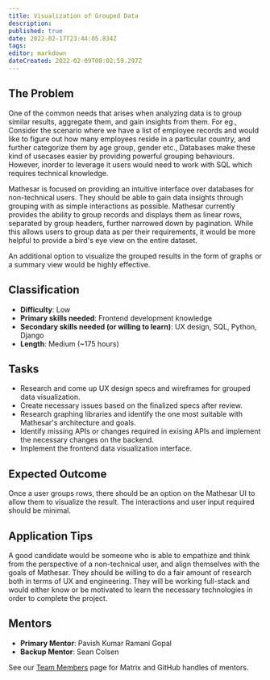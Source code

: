 ```yaml
---
title: Visualization of Grouped Data
description: 
published: true
date: 2022-02-17T23:44:05.834Z
tags: 
editor: markdown
dateCreated: 2022-02-09T00:02:59.297Z
---
```


## The Problem
One of the common needs that arises when analyzing data is to group similar results, aggregate them, and gain insights from them. For eg., Consider the scenario where we have a list of employee records and would like to figure out how many employees reside in a particular country, and further categorize them by age group, gender etc., Databases make these kind of usecases easier by providing powerful grouping behaviours. However, inorder to leverage it users would need to work with SQL which requires technical knowledge.

Mathesar is focused on providing an intuitive interface over databases for non-technical users. They should be able to gain data insights through grouping with as simple interactions as possible. Mathesar currently provides the ability to group records and displays them as linear rows, separated by group headers, further narrowed down by pagination. While this allows users to group data as per their requirements, it would be more helpful to provide a bird's eye view on the entire dataset.

An additional option to visualize the grouped results in the form of graphs or a summary view would be highly effective.

## Classification

- **Difficulty**: Low
- **Primary skills needed**: Frontend development knowledge
- **Secondary skills needed (or willing to learn)**: UX design, SQL, Python, Django
- **Length**: Medium (~175 hours)

## Tasks
- Research and come up UX design specs and wireframes for grouped data visualization.
- Create necessary issues based on the finalized specs after review.
- Research graphing libraries and identify the one most suitable with Mathesar's architecture and goals.
- Identify missing APIs or changes required in exising APIs and implement the necessary changes on the backend.
- Implement the frontend data visualization interface.

## Expected Outcome
Once a user groups rows, there should be an option on the Mathesar UI to allow them to visualize the result. The interactions and user input required should be minimal.

## Application Tips
A good candidate would be someone who is able to empathize and think from the perspective of a non-technical user, and align themselves with the goals of Mathesar. They should be willing to do a fair amount of research both in terms of UX and engineering. They will be working full-stack and would either know or be motivated to learn the necessary technologies in order to complete the project.

## Mentors
- **Primary Mentor**: Pavish Kumar Ramani Gopal
- **Backup Mentor**: Sean Colsen

See our [Team Members](/en/team/members) page for Matrix and GitHub handles of mentors.